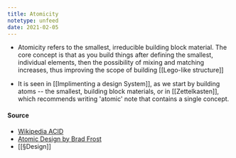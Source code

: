 ```yaml
---
title: Atomicity
notetype: unfeed
date: 2021-02-05
---
```


- Atomicity refers to the smallest, irreducible building block material. The core concept is that as you build things after defining the smallest, individual elements, then the possibility of mixing and matching increases, thus improving the scope of building [[Lego-like structure]]

- It is seen in [[Implimenting a design System]], as we start by building atoms -- the smallest, building block materials, or in [[Zettelkasten]], which recommends writing 'atomic' note that contains a single concept. 

#### Source
- [Wikipedia ACID](https://en.wikipedia.org/wiki/ACID)
- [Atomic Design by Brad Frost](https://atomicdesign.bradfrost.com/chapter-2/)
- [[§Design]]